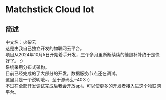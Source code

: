 # Matchstick Cloud Iot
## 简述
中文名：火柴云<br>
这是由我自己独立开发的物联网云平台。<br>
项目从2024年10月5日开始着手开发，三个多月里断断续续的缝缝补补终于是快好了。 :）<br>
系统采用分布式架构。<br>
目前已经完成的了大部分的开发，数据服务节点还在调试。<br>
这里只是一个说明哦~，至于源码么~403 :) <br>
不过在全部开发调试完成后我会开放api，可以使更多的开发者接入进这个物联网平台。<br>
